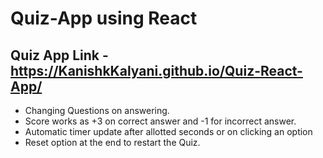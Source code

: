 # Quiz-App using React

## Quiz App Link - https://KanishkKalyani.github.io/Quiz-React-App/

- Changing Questions on answering.
- Score works as +3 on correct answer and -1 for incorrect answer.
- Automatic timer update after allotted seconds or on clicking an option
- Reset option at the end to restart the Quiz.
